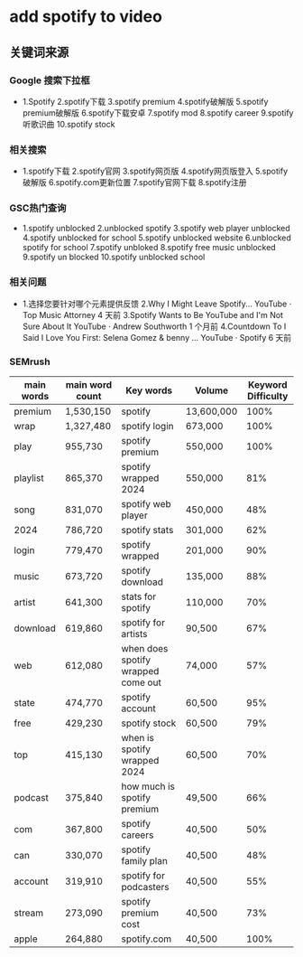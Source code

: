 # add spotify to video

## 关键词来源

### Google 搜索下拉框

- 1.Spotify
2.spotify下载
3.spotify premium
4.spotify破解版
5.spotify premium破解版
6.spotify下载安卓
7.spotify mod
8.spotify career
9.spotify听歌识曲
10.spotify stock

### 相关搜索

- 1.spotify下载
2.spotify官网
3.spotify网页版
4.spotify网页版登入
5.spotify破解版
6.spotify.com更新位置
7.spotify官网下载
8.spotify注册

### GSC热门查询

- 1.spotify unblocked
2.unblocked spotify
3.spotify web player unblocked
4.spotify unblocked for school
5.spotify unblocked website
6.unblocked spotify for school
7.spotify unbloked
8.spotify free music unblocked
9.spotify un blocked
10.spotify unblocked school

### 相关问题

- 1.选择您要针对哪个元素提供反馈
2.Why I Might Leave Spotify... YouTube · Top Music Attorney 4 天前
3.Spotify Wants to Be YouTube and I'm Not Sure About It YouTube · Andrew Southworth 1 个月前
4.Countdown To I Said I Love You First: Selena Gomez & benny ... YouTube · Spotify 6 天前

### SEMrush

| main words | main word count | Key words | Volume | Keyword Difficulty |
| --- | --- | --- | --- | --- |
| premium | 1,530,150 | spotify | 13,600,000 | 100% |
| wrap | 1,327,480 | spotify login | 673,000 | 100% |
| play | 955,730 | spotify premium | 550,000 | 100% |
| playlist | 865,370 | spotify wrapped 2024 | 550,000 | 81% |
| song | 831,070 | spotify web player | 450,000 | 48% |
| 2024 | 786,720 | spotify stats | 301,000 | 62% |
| login | 779,470 | spotify wrapped | 201,000 | 90% |
| music | 673,720 | spotify download | 135,000 | 88% |
| artist | 641,300 | stats for spotify | 110,000 | 70% |
| download | 619,860 | spotify for artists | 90,500 | 67% |
| web | 612,080 | when does spotify wrapped come out | 74,000 | 57% |
| state | 474,770 | spotify account | 60,500 | 95% |
| free | 429,230 | spotify stock | 60,500 | 79% |
| top | 415,130 | when is spotify wrapped 2024 | 60,500 | 70% |
| podcast | 375,840 | how much is spotify premium | 49,500 | 66% |
| com | 367,800 | spotify careers | 40,500 | 50% |
| can | 330,070 | spotify family plan | 40,500 | 48% |
| account | 319,910 | spotify for podcasters | 40,500 | 55% |
| stream | 273,090 | spotify premium cost | 40,500 | 73% |
| apple | 264,880 | spotify.com | 40,500 | 100% |
